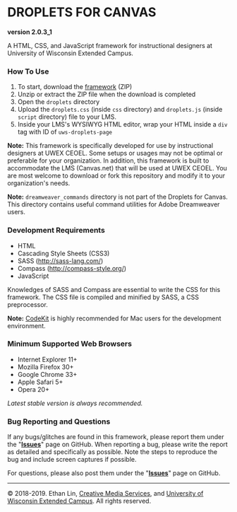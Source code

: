 # DROPLETS FOR CANVAS
**version 2.0.3_1**  

A HTML, CSS, and JavaScript framework for instructional designers at University of Wisconsin Extended Campus.

### How To Use
1. To start, download the [framework](https://github.com/oel-mediateam/droplets-for-canvas/archive/master.zip) (ZIP)
2. Unzip or extract the ZIP file when the download is completed
3. Open the `droplets` directory
4. Upload the `droplets.css` (inside `css` directory) and `droplets.js` (inside `script` directory) file to your LMS.
5. Inside your LMS's WYSIWYG HTML editor, wrap your HTML inside a `div` tag with ID of `uws-droplets-page`

**Note:** This framework is specifically developed for use by instructional designers at UWEX CEOEL. Some setups or usages may not be optimal or preferable for your organization. In addition, this framework is built to accommodate the LMS (Canvas.net) that will be used at UWEX CEOEL. You are most welcome to download or fork this repository and modify it to your organization's needs.

**Note:** <code>dreamweaver_commands</code> directory is not part of the Droplets for Canvas. This directory contains useful command utilities for Adobe Dreamweaver users.

### Development Requirements
* HTML
* Cascading Style Sheets (CSS3)
* SASS (http://sass-lang.com/)
* Compass (http://compass-style.org/)
* JavaScript

Knowledges of SASS and Compass are essential to write the CSS for this framework. The CSS file is compiled and minified by SASS, a CSS preprocessor.

**Note:** [CodeKit](https://incident57.com/codekit/) is highly recommended for Mac users for the development environment.

### Minimum Supported Web Browsers
* Internet Explorer 11+
* Mozilla Firefox 30+
* Google Chrome 33+
* Apple Safari 5+
* Opera 20+

*Latest stable version is always recommended.*

### Bug Reporting and Questions
If any bugs/glitches are found in this framework, please report them under the "**[Issues](https://github.com/oel-mediateam/droplets-for-canvas/issues)**" page on GitHub. When reporting a bug, please write the report as detailed and specifically as possible. Note the steps to reproduce the bug and include screen captures if possible.

For questions, please also post them under the "**[Issues](https://github.com/oel-mediateam/droplets-for-canvas/issues)**" page on GitHub.

---
&copy; 2018-2019. Ethan Lin, [Creative Media Services](https://media.uwex.edu), and [University of Wisconsin Extended Campus](https://ce.uwex.edu). All rights reserved.
